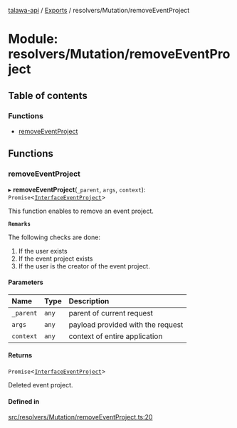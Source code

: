 [talawa-api](../README.md) / [Exports](../modules.md) / resolvers/Mutation/removeEventProject

# Module: resolvers/Mutation/removeEventProject

## Table of contents

### Functions

- [removeEventProject](resolvers_Mutation_removeEventProject.md#removeeventproject)

## Functions

### removeEventProject

▸ **removeEventProject**(`_parent`, `args`, `context`): `Promise`<[`InterfaceEventProject`](../interfaces/models_EventProject.InterfaceEventProject.md)\>

This function enables to remove an event project.

**`Remarks`**

The following checks are done:
1. If the user exists
2. If the event project exists
3. If the user is the creator of the event project.

#### Parameters

| Name | Type | Description |
| :------ | :------ | :------ |
| `_parent` | `any` | parent of current request |
| `args` | `any` | payload provided with the request |
| `context` | `any` | context of entire application |

#### Returns

`Promise`<[`InterfaceEventProject`](../interfaces/models_EventProject.InterfaceEventProject.md)\>

Deleted event project.

#### Defined in

[src/resolvers/Mutation/removeEventProject.ts:20](https://github.com/Nitya-Pasrija/talawa-api/blob/d3a6af9/src/resolvers/Mutation/removeEventProject.ts#L20)
